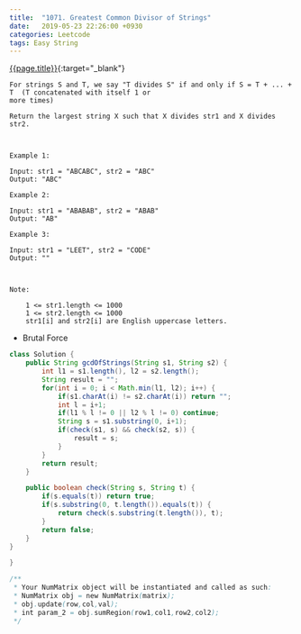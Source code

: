 ```yaml
---
title:  "1071. Greatest Common Divisor of Strings"
date:   2019-05-23 22:26:00 +0930
categories: Leetcode
tags: Easy String
---
```


[{{page.title}}](https://leetcode.com/problems/greatest-common-divisor-of-strings/){:target="_blank"}

    For strings S and T, we say "T divides S" if and only if S = T + ... + T  (T concatenated with itself 1 or
    more times)

    Return the largest string X such that X divides str1 and X divides str2.



    Example 1:

    Input: str1 = "ABCABC", str2 = "ABC"
    Output: "ABC"

    Example 2:

    Input: str1 = "ABABAB", str2 = "ABAB"
    Output: "AB"

    Example 3:

    Input: str1 = "LEET", str2 = "CODE"
    Output: ""



    Note:

        1 <= str1.length <= 1000
        1 <= str2.length <= 1000
        str1[i] and str2[i] are English uppercase letters.


* Brutal Force

```java
class Solution {
    public String gcdOfStrings(String s1, String s2) {
        int l1 = s1.length(), l2 = s2.length();
        String result = "";
        for(int i = 0; i < Math.min(l1, l2); i++) {
            if(s1.charAt(i) != s2.charAt(i)) return "";
            int l = i+1;
            if(l1 % l != 0 || l2 % l != 0) continue;
            String s = s1.substring(0, i+1);
            if(check(s1, s) && check(s2, s)) {
                result = s;
            }
        }
        return result;
    }

    public boolean check(String s, String t) {
        if(s.equals(t)) return true;
        if(s.substring(0, t.length()).equals(t)) {
            return check(s.substring(t.length()), t);
        }
        return false;
    }
}

}

/**
 * Your NumMatrix object will be instantiated and called as such:
 * NumMatrix obj = new NumMatrix(matrix);
 * obj.update(row,col,val);
 * int param_2 = obj.sumRegion(row1,col1,row2,col2);
 */
```
